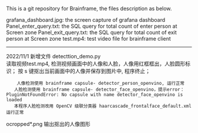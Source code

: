 This is a git repository for Brainframe, the files description as below.

grafana_dashboard.jpg:  the screen capture of grafana dashboard
Panel_enter_query.txt:  the SQL query for total count of enter person at Screen zone
Panel_exit_query.txt:   the SQL query for total count of exit person at Screen zone
test.mp4:               test video file for brainframe client

--------------------------------------
2022/11/1 
新增文件 
detecttion_demo.py   
       读取视频test.mp4, 检测视频画面中的人像和人脸，人像用红框框出，人脸圆形标识；
        按 s 键抠出当前画面中的人像并保存到图片中, 程序终止；

        人像检测使用 brainframe capsule- detector_person_openvino, 运行正常
       人脸检测使用 brainframe capsule- detector_face_openvino，提示error：PluginNotFoundError: No capsule with name detector_face_openvino is loaded
       本程序人脸检测改用 OpenCV 级联分类器 haarcascade_frontalface_default.xml 运行正常
  
ocropped*.png 
       输出抠出的人像图形
